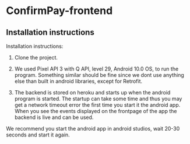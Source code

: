 # ConfirmPay-frontend

## Installation instructions

Installation instructions: 

1. Clone the project. 

2. We used Pixel API 3 with Q API, level 29, Android 10.0 OS, to run the program. Something similar should be fine since we dont use anything else than built in android libraries, except for Retrofit. 

3. The backend is stored on heroku and starts up when the android program is started. The startup can take some time and thus you may get a network timeout error the first time you start it the android app. When you see the events displayed on the frontpage of the app the backend is live and can be used. 

We recommend you start the android app in android studios, wait 20-30 seconds and start it again. 
